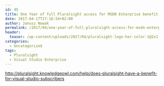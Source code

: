 ```yaml
---
id: 45
title: One Year of full Pluralsight access for MSDN Enterprise benefit, come with Visual Studio 2017 launch and 20 years of Visual Studio.
date: 2017-04-17T17:16:54+02:00
author: Janusz Nowak
permalink: /2017/04/one-year-of-full-pluralsight-access-for-msdn-enterprise-benefit-come-with-visual-studio-2017-launch-and-20-years-of-visual-studio/
header:
  teaser: /wp-content/uploads/2017/04/pluralsight-logo-hor-color-1@2x1.png
categories:
  - Uncategorized
tags:
  - Pluralsight
  - Visual Studio Enterprise
---
```

<http://pluralsight.knowledgeowl.com/help/does-pluralsight-have-a-benefit-for-visual-studio-subscribers>